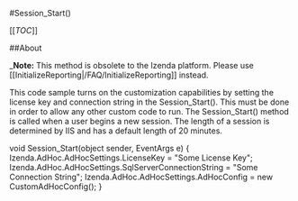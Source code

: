 #Session_Start()

[[_TOC_]]

##About

_**Note:** This method is obsolete to the Izenda platform. Please use [[InitializeReporting|/FAQ/InitializeReporting]] instead.

This code sample turns on the customization capabilities by setting the license key and connection string in the Session_Start(). This must be done in order to allow any other custom code to run. The Session_Start() method is called when a user begins a new session. The length of a session is determined by IIS and has a default length of 20 minutes.

void Session_Start(object sender, EventArgs e) 
{
    Izenda.AdHoc.AdHocSettings.LicenseKey = "Some License Key";
    Izenda.AdHoc.AdHocSettings.SqlServerConnectionString = "Some Connection String";
    Izenda.AdHoc.AdHocSettings.AdHocConfig = new CustomAdHocConfig();
}